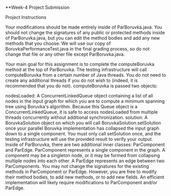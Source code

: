**Week-4 Project Submission

Project Instructions

Your modifications should be made entirely inside of ParBoruvka.java. You should not change the signatures of any public or protected methods inside of ParBoruvka.java, but you can edit the method bodies and add any new methods that you choose. We will use our copy of BoruvkaPerformanceTest.java in the final grading process, so do not change that file or any other file except ParBoruvka.java.

Your main goal for this assignment is to complete the computeBoruvka method at the top of ParBoruvka. The testing infrastructure will call computeBoruvka from a certain number of Java threads. You do not need to create any additional threads if you do not wish to (indeed, it is recommended that you do not). computeBoruvka is passed two objects:

nodesLoaded: A ConcurrentLinkedQueue object containing a list of all nodes in the input graph for which you are to compute a minimum spanning tree using Boruvka's algorithm. Because this Queue<ParComponent> object is a ConcurrentLinkedQueue, it is safe to access nodesLoaded from multiple threads concurrently without additional synchronization.
solution: A BoruvkaSolution object on which you will call BoruvkaSolution.setSolution once your parallel Boruvka implementation has collapsed the input graph down to a single component. You must only call setSolution once, and the testing infrastructure will use the provided result to verify your output.
Inside of ParBoruvka, there are two additional inner classes: ParComponent and ParEdge. ParComponent represents a single component in the graph. A component may be a singleton node, or it may be formed from collapsing multiple nodes into each other. A ParEdge represents an edge between two ParComponents. You may not change the signatures for the existing methods in ParComponent or ParEdge. However, you are free to modify their method bodies, to add new methods, or to add new fields. An efficient implementation will likely require modifications to ParComponent and/or ParEdge.

